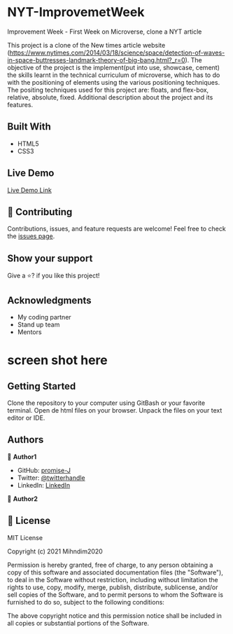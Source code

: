 # NYT-ImprovemetWeek
Improvement Week - First Week on Microverse, clone a NYT article


This project is a clone of the New times article website  (https://www.nytimes.com/2014/03/18/science/space/detection-of-waves-in-space-buttresses-landmark-theory-of-big-bang.html?_r=0). The objective of the project is the implement(put into use, showcase, cement) the skills learnt in the technical curriculum of microverse, which has to do with the positioning of elements using the various positioning techniques. The positing techniques used for this project are: floats, and flex-box, relative, absolute, fixed.
Additional description about the project and its features.
## Built With
- HTML5
- CSS3
## Live Demo
[Live Demo Link]()


## :handshake: Contributing
Contributions, issues, and feature requests are welcome!
Feel free to check the [issues page](issues/).
## Show your support
Give a :star:? if you like this project!
## Acknowledgments
- My coding partner
- Stand up team
- Mentors


# screen shot here


## Getting Started
Clone the repository to your computer using GitBash or your favorite terminal.
Open de html files on your browser.
Unpack the files on your text editor or IDE.





## Authors

👤 **Author1**

- GitHub: [promise-J](https://github.com/promise-J)
- Twitter: [@twitterhandle](https://twitter.com/Promise94353263)
- LinkedIn: [LinkedIn](https://www.linkedin.com/in/promise-chiemela-788887142)

👤 **Author2**


## 📝 License
MIT License

Copyright (c) 2021 Mihndim2020

Permission is hereby granted, free of charge, to any person obtaining a copy
of this software and associated documentation files (the "Software"), to deal
in the Software without restriction, including without limitation the rights
to use, copy, modify, merge, publish, distribute, sublicense, and/or sell
copies of the Software, and to permit persons to whom the Software is
furnished to do so, subject to the following conditions:

The above copyright notice and this permission notice shall be included in all
copies or substantial portions of the Software.